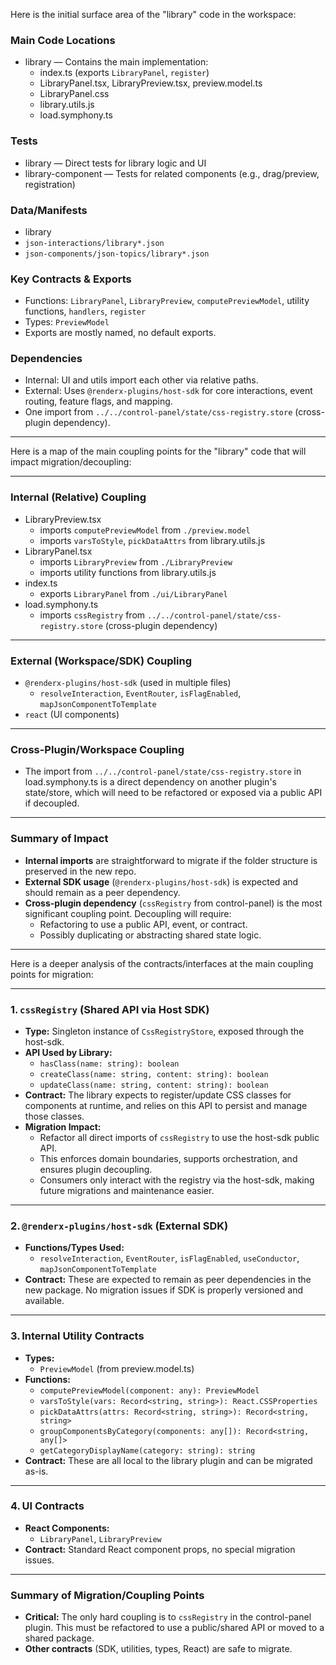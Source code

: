 Here is the initial surface area of the "library" code in the workspace:

### Main Code Locations
- library — Contains the main implementation:
  - index.ts (exports `LibraryPanel`, `register`)
  - LibraryPanel.tsx, LibraryPreview.tsx, preview.model.ts
  - LibraryPanel.css
  - library.utils.js
  - load.symphony.ts

### Tests
- library — Direct tests for library logic and UI
- library-component — Tests for related components (e.g., drag/preview, registration)

### Data/Manifests
- library
- `json-interactions/library*.json`
- `json-components/json-topics/library*.json`

### Key Contracts & Exports
- Functions: `LibraryPanel`, `LibraryPreview`, `computePreviewModel`, utility functions, `handlers`, `register`
- Types: `PreviewModel`
- Exports are mostly named, no default exports.

### Dependencies
- Internal: UI and utils import each other via relative paths.
- External: Uses `@renderx-plugins/host-sdk` for core interactions, event routing, feature flags, and mapping.
- One import from `../../control-panel/state/css-registry.store` (cross-plugin dependency).

---

Here is a map of the main coupling points for the "library" code that will impact migration/decoupling:

---

### Internal (Relative) Coupling
- LibraryPreview.tsx
  - imports `computePreviewModel` from `./preview.model`
  - imports `varsToStyle`, `pickDataAttrs` from library.utils.js
- LibraryPanel.tsx
  - imports `LibraryPreview` from `./LibraryPreview`
  - imports utility functions from library.utils.js
- index.ts
  - exports `LibraryPanel` from `./ui/LibraryPanel`
- load.symphony.ts
  - imports `cssRegistry` from `../../control-panel/state/css-registry.store` (cross-plugin dependency)

---

### External (Workspace/SDK) Coupling
- `@renderx-plugins/host-sdk` (used in multiple files)
  - `resolveInteraction`, `EventRouter`, `isFlagEnabled`, `mapJsonComponentToTemplate`
- `react` (UI components)

---

### Cross-Plugin/Workspace Coupling
- The import from `../../control-panel/state/css-registry.store` in load.symphony.ts is a direct dependency on another plugin's state/store, which will need to be refactored or exposed via a public API if decoupled.

---

### Summary of Impact
- **Internal imports** are straightforward to migrate if the folder structure is preserved in the new repo.
- **External SDK usage** (`@renderx-plugins/host-sdk`) is expected and should remain as a peer dependency.
- **Cross-plugin dependency** (`cssRegistry` from control-panel) is the most significant coupling point. Decoupling will require:
  - Refactoring to use a public API, event, or contract.
  - Possibly duplicating or abstracting shared state logic.

---

Here is a deeper analysis of the contracts/interfaces at the main coupling points for migration:

---

### 1. `cssRegistry` (Shared API via Host SDK)
- **Type:** Singleton instance of `CssRegistryStore`, exposed through the host-sdk.
- **API Used by Library:**
  - `hasClass(name: string): boolean`
  - `createClass(name: string, content: string): boolean`
  - `updateClass(name: string, content: string): boolean`
- **Contract:** The library expects to register/update CSS classes for components at runtime, and relies on this API to persist and manage those classes.
- **Migration Impact:**  
  - Refactor all direct imports of `cssRegistry` to use the host-sdk public API.
  - This enforces domain boundaries, supports orchestration, and ensures plugin decoupling.
  - Consumers only interact with the registry via the host-sdk, making future migrations and maintenance easier.

---

### 2. `@renderx-plugins/host-sdk` (External SDK)
- **Functions/Types Used:**
  - `resolveInteraction`, `EventRouter`, `isFlagEnabled`, `useConductor`, `mapJsonComponentToTemplate`
- **Contract:** These are expected to remain as peer dependencies in the new package. No migration issues if SDK is properly versioned and available.

---

### 3. Internal Utility Contracts
- **Types:**
  - `PreviewModel` (from preview.model.ts)
- **Functions:**
  - `computePreviewModel(component: any): PreviewModel`
  - `varsToStyle(vars: Record<string, string>): React.CSSProperties`
  - `pickDataAttrs(attrs: Record<string, string>): Record<string, string>`
  - `groupComponentsByCategory(components: any[]): Record<string, any[]>`
  - `getCategoryDisplayName(category: string): string`
- **Contract:** These are all local to the library plugin and can be migrated as-is.

---

### 4. UI Contracts
- **React Components:**
  - `LibraryPanel`, `LibraryPreview`
- **Contract:** Standard React component props, no special migration issues.

---

### Summary of Migration/Coupling Points
- **Critical:** The only hard coupling is to `cssRegistry` in the control-panel plugin. This must be refactored to use a public/shared API or moved to a shared package.
- **Other contracts** (SDK, utilities, types, React) are safe to migrate.

